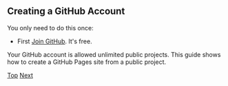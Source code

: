 ## Creating a GitHub Account

You only need to do this once:

* First [Join GitHub](https://github.com/join). It's free.

Your GitHub account is allowed unlimited public projects.
This guide shows how to create a GitHub Pages site from a public project.

[Top](/README.md) [Next](creating-github-repository.md)

